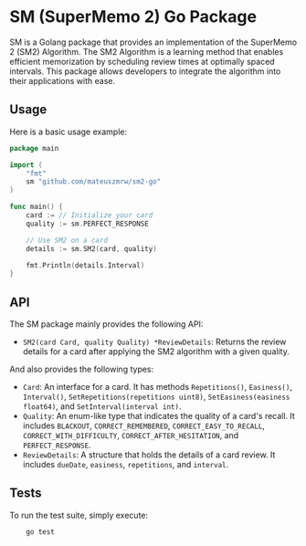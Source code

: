 # SM (SuperMemo 2) Go Package

SM is a Golang package that provides an implementation of the SuperMemo 2 (SM2) Algorithm. The SM2 Algorithm is a learning method that enables efficient memorization by scheduling review times at optimally spaced intervals. This package allows developers to integrate the algorithm into their applications with ease.

## Usage

Here is a basic usage example:

```go
package main

import (
	"fmt"
	sm "github.com/mateuszmrw/sm2-go"
)

func main() {
	card := // Initialize your card
	quality := sm.PERFECT_RESPONSE

	// Use SM2 on a card
	details := sm.SM2(card, quality)

	fmt.Println(details.Interval)
}
```

## API

The SM package mainly provides the following API:

- `SM2(card Card, quality Quality) *ReviewDetails`: Returns the review details for a card after applying the SM2 algorithm with a given quality.

And also provides the following types:

- `Card`: An interface for a card. It has methods `Repetitions()`, `Easiness()`, `Interval()`, `SetRepetitions(repetitions uint8)`, `SetEasiness(easiness float64)`, and `SetInterval(interval int)`.
- `Quality`: An enum-like type that indicates the quality of a card's recall. It includes `BLACKOUT`, `CORRECT_REMEMBERED`, `CORRECT_EASY_TO_RECALL`, `CORRECT_WITH_DIFFICULTY`, `CORRECT_AFTER_HESITATION`, and `PERFECT_RESPONSE`.
- `ReviewDetails`: A structure that holds the details of a card review. It includes `dueDate`, `easiness`, `repetitions`, and `interval`.

## Tests
To run the test suite, simply execute:

```bash
    go test
```